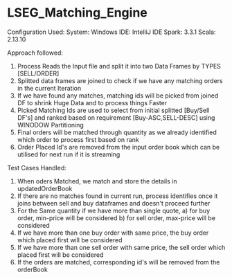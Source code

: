 # LSEG_Matching_Engine
Configuration Used:
System: Windows
IDE: IntelliJ IDE
Spark: 3.3.1
Scala: 2.13.10


Approach followed:
1) Process Reads the Input file and split it into two Data Frames by TYPES [SELL/ORDER]
2) Splitted data frames are joined to check if we have any matching orders in the current Iteration
3) If we have found any matches, matching ids will be picked from joined DF to shrink Huge Data and to process things Faster
4) Picked Matching Ids are used to select from initial splitted [Buy/Sell DF's] and ranked based on requirement [Buy-ASC,SELL-DESC] using WINODOW Partitioning
5) Final orders will be matched through quantity as we already identified which order to process first based on rank
6) Order Placed Id's are removed from the input order book which can be utilised for next run if it is streaming


Test Cases Handled:
1) When oders Matched, we match and store the details in updatedOrderBook
2) If there are no matches found in current run, process identifies once it joins between sell and buy dataframes and doesn't proceed further
3) For the Same quantity if we have more than single quote,
      a) for buy order, min-price will be considered
      b) for sell order, max-price will be considered
4) If we have more than one buy order with same price, the buy order which placed first will be considered
5) If we have more than one sell order with same price, the sell order which placed first will be considered
6) If the orders are matched, corresponding id's will be removed from the orderBook
   
